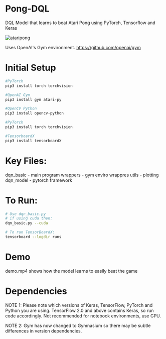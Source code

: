 # Pong-DQL
DQL Model that learns to beat Atari Pong using PyTorch, Tensorflow and Keras

![ataripong](https://github.com/harmanbrar7/Pong-Deep-Q-Learning/assets/89001739/de8696bc-3070-4c71-9c67-059c74aa8b98)


Uses OpenAI's Gym environment. https://github.com/openai/gym

# Initial Setup
```bash
#PyTorch
pip3 install torch torchvision
```
```bash
#OpenAI Gym
pip3 install gym atari-py
```
```bash
#OpenCV Python
pip3 install opencv-python
```
```bash
#PyTorch
pip3 install torch torchvision
```
```bash
#TensorboardX
pip3 install tensorboardX
``` 


# Key Files:
dqn_basic - main program
wrappers - gym enviro wrappres
utils - plotting
dqn_model - pytorch framework

# To Run:
```bash
# Use dqn_basic.py
# if using cuda then:
dqn_basic.py --cuda
```
```bash
# To run TensorBoardX:
tensorboard --logdir runs
```

# Demo
demo.mp4 shows how the model learns to easily beat the game 

# Dependencies 

NOTE 1: Please note which versions of Keras, TensorFlow, PyTorch and Python you are using. 
TensorFlow 2.0 and above contains Keras, so run code accordingly. Not recommended for notebook environments, use GPU.

NOTE 2: Gym has now changed to Gymnasium so there may be subtle differences in version dependencies.
